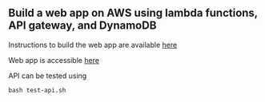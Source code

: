 ## Build a web app on AWS using lambda functions, API gateway, and DynamoDB

Instructions to build the web app are available [here](https://aws.amazon.com/getting-started/hands-on/build-web-app-s3-lambda-api-gateway-dynamodb/)

Web app is accessible [here](https://dev.d1js5wf2ixf29l.amplifyapp.com/)

API can be tested using 

``` 
bash test-api.sh
```

